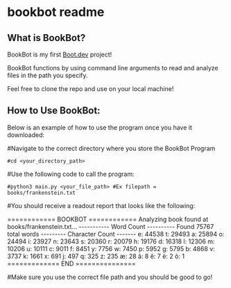 # bookbot readme

## What is BookBot?

BookBot is my first [Boot.dev](https://www.boot.dev) project!


BookBot functions by using command line arguments to read and analyze files in the path you specify.


Feel free to clone the repo and use on your local machine!

## How to Use BookBot:

Below is an example of how to use the program once you have it downloaded:

#Navigate to the correct directory where you store the BookBot Program

	#cd <your_directory_path>

#Use the following code to call the program:
	
	#python3 main.py <your_file_path> #Ex filepath = books/frankenstein.txt


#You should receive a readout report that looks like the following:

============ BOOKBOT ============
Analyzing book found at books/frankenstein.txt...
----------- Word Count ----------
Found 75767 total words
--------- Character Count -------
e: 44538
t: 29493
a: 25894
o: 24494
i: 23927
n: 23643
s: 20360
r: 20079
h: 19176
d: 16318
l: 12306
m: 10206
u: 10111
c: 9011
f: 8451
y: 7756
w: 7450
p: 5952
g: 5795
b: 4868
v: 3737
k: 1661
x: 691
j: 497
q: 325
z: 235
æ: 28
â: 8
ê: 7
ë: 2
ô: 1
============= END ===============


#Make sure you use the correct file path and you should be good to go!
